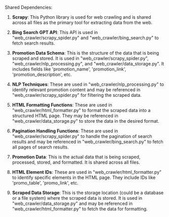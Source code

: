 Shared Dependencies:

1. **Scrapy**: This Python library is used for web crawling and is shared across all files as the primary tool for extracting data from the web.

2. **Bing Search GPT API**: This API is used in "web_crawler/scrapy_spider.py" and "web_crawler/bing_search.py" to fetch search results.

3. **Promotion Data Schema**: This is the structure of the data that is being scraped and stored. It is used in "web_crawler/scrapy_spider.py", "web_crawler/nlp_processing.py", and "web_crawler/data_storage.py". It includes fields like 'promotion_name', 'promotion_link', 'promotion_description', etc.

4. **NLP Techniques**: These are used in "web_crawler/nlp_processing.py" to identify relevant promotion content and may be referenced in "web_crawler/scrapy_spider.py" for filtering the scraped data.

5. **HTML Formatting Functions**: These are used in "web_crawler/html_formatter.py" to format the scraped data into a structured HTML page. They may be referenced in "web_crawler/data_storage.py" to store the data in the desired format.

6. **Pagination Handling Functions**: These are used in "web_crawler/scrapy_spider.py" to handle the pagination of search results and may be referenced in "web_crawler/bing_search.py" to fetch all pages of search results.

7. **Promotion Data**: This is the actual data that is being scraped, processed, stored, and formatted. It is shared across all files.

8. **HTML Element IDs**: These are used in "web_crawler/html_formatter.py" to identify specific elements in the HTML page. They include IDs like 'promo_table', 'promo_link', etc.

9. **Scraped Data Storage**: This is the storage location (could be a database or a file system) where the scraped data is stored. It is used in "web_crawler/data_storage.py" and may be referenced in "web_crawler/html_formatter.py" to fetch the data for formatting.